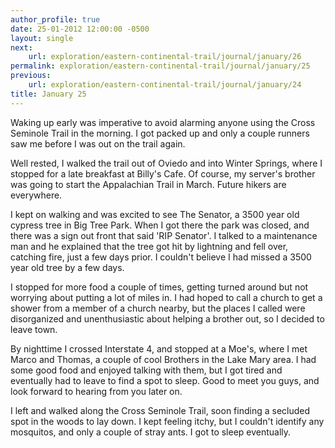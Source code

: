 ```yaml
---
author_profile: true
date: 25-01-2012 12:00:00 -0500
layout: single
next:
    url: exploration/eastern-continental-trail/journal/january/26
permalink: exploration/eastern-continental-trail/journal/january/25
previous:
    url: exploration/eastern-continental-trail/journal/january/24
title: January 25
---
```

Waking up early was imperative to avoid alarming anyone using the Cross Seminole Trail in the morning. I got packed up and only a couple runners saw me before I was out on the trail again.

Well rested, I walked the trail out of Oviedo and into Winter Springs, where I stopped for a late breakfast at Billy's Cafe. Of course, my server's brother was going to start the Appalachian Trail in March. Future hikers are everywhere.

I kept on walking and was excited to see The Senator, a 3500 year old cypress tree in Big Tree Park. When I got there the park was closed, and there was a sign out front that said 'RIP Senator'. I talked to a maintenance man and he explained that the tree got hit by lightning and fell over, catching fire, just a few days prior. I couldn't believe I had missed a 3500 year old tree by a few days.

I stopped for more food a couple of times, getting turned around but not worrying about putting a lot of miles in. I had hoped to call a church to get a shower from a member of a church nearby, but the places I called were disorganized and unenthusiastic about helping a brother out, so I decided to leave town.

By nighttime I crossed Interstate 4, and stopped at a Moe's, where I met Marco and Thomas, a couple of cool Brothers in the Lake Mary area. I had some good food and enjoyed talking with them, but I got tired and eventually had to leave to find a spot to sleep. Good to meet you guys, and look forward to hearing from you later on.

I left and walked along the Cross Seminole Trail, soon finding a secluded spot in the woods to lay down. I kept feeling itchy, but I couldn't identify any mosquitos, and only a couple of stray ants. I got to sleep eventually.
